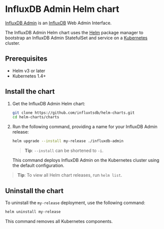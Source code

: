 # InfluxDB Admin Helm chart

[InfluxDB Admin](https://github.com/influxtsdb/influxdb-admin) is an [InfluxDB](https://docs.influxdata.com/influxdb/v1.8/) Web Admin Interface.

The InfluxDB Admin Helm chart uses the [Helm](https://helm.sh) package manager to
bootstrap an InfluxDB Admin StatefulSet and service on a
[Kubernetes](http://kubernetes.io) cluster.

## Prerequisites

- Helm v3 or later
- Kubernetes 1.4+

## Install the chart

1. Get the InfluxDB Admin Helm chart:

   ```bash
   git clone https://github.com/influxtsdb/helm-charts.git
   cd helm-charts/charts
   ```

2. Run the following command, providing a name for your InfluxDB Admin release:

   ```bash
   helm upgrade --install my-release ./influxdb-admin
   ```

   > **Tip**: `--install` can be shortened to `-i`.

   This command deploys InfluxDB Admin on the Kubernetes cluster using the default configuration.

  > **Tip**: To view all Helm chart releases, run `helm list`.

## Uninstall the chart

To uninstall the `my-release` deployment, use the following command:

```bash
helm uninstall my-release
```

This command removes all Kubernetes components.
